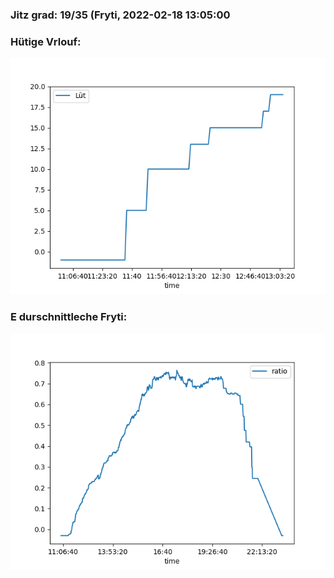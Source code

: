 ### Jitz grad: 19/35 (Fryti, 2022-02-18 13:05:00

### Hütige Vrlouf:
![Graph](Today.png)

### E durschnittleche Fryti:
![Graph](Fryti.png)